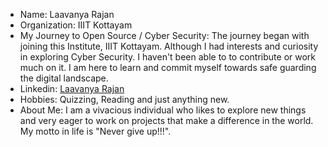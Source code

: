 - Name: Laavanya Rajan
- Organization: IIIT Kottayam
- My Journey to Open Source / Cyber Security: The journey began with joining this Institute, IIIT Kottayam. Although I had interests and curiosity in
  exploring Cyber Security. I haven't been able to to contribute or work much on it. I am here to learn and commit myself towards safe guarding the digital landscape. 
- Linkedin: [Laavanya Rajan](https://www.linkedin.com/in/laavanya-rajan-a90395206/)
- Hobbies: Quizzing, Reading and just anything new.
- About Me: I am a vivacious individual who likes to explore new things and very eager to work on projects that make a difference in the world. My motto in life is "Never give up!!!".

